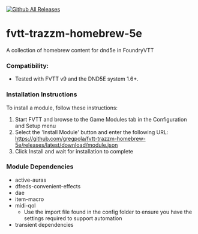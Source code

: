 [![Github All Releases](https://img.shields.io/github/downloads/gregpola/fvtt-trazzm-homebrew-5e/total.svg)]() 
# fvtt-trazzm-homebrew-5e
A collection of homebrew content for dnd5e in FoundryVTT

### Compatibility:
- Tested with FVTT v9 and the DND5E system 1.6+.

### Installation Instructions

To install a module, follow these instructions:

1. Start FVTT and browse to the Game Modules tab in the Configuration and Setup menu
2. Select the 'Install Module' button and enter the following URL: https://github.com/gregpola/fvtt-trazzm-homebrew-5e/releases/latest/download/module.json
3. Click Install and wait for installation to complete 

### Module Dependencies
* active-auras
* dfreds-convenient-effects
* dae
* item-macro
* midi-qol
  * Use the import file found in the config folder to ensure you have the settings required to support automation
* transient dependencies
